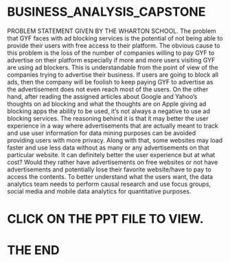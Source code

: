 # BUSINESS_ANALYSIS_CAPSTONE
PROBLEM STATEMENT GIVEN BY THE WHARTON SCHOOL.
The problem that GYF faces with ad blocking services is the potential of not being able to provide their users with free access to their platform. The obvious cause to this problem is the loss of the number of companies willing to pay GYF to advertise on their platform especially if more and more users visiting GYF are using ad blockers. This is understandable from the point of view of the companies trying to advertise their business. If users are going to block all ads, then the company will be foolish to keep paying GYF to advertise as the advertisement does not even reach most of the users. On the other hand, after reading the assigned articles about Google and Yahoo’s thoughts on ad blocking and what the thoughts are on Apple giving ad blocking apps
the ability to be used, it’s not always a negative to use ad blocking services. The reasoning behind it is that it may better the user experience in a way where advertisements that are actually meant to track and use user information for data mining purposes can be avoided providing users with more privacy. Along with that, some websites may load faster and use less data without as many or any advertisements on that particular website. It can definitely better the user experience but at what cost? Would they rather have advertisements on free websites or not have advertisements and potentially lose their favorite website/have to pay to access the contents. To better understand what the users want, the data analytics team needs to perform causal research and use focus groups, social media and mobile data analytics for quantitative purposes.
# CLICK ON THE PPT FILE TO VIEW.
# THE END
